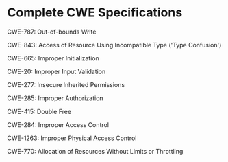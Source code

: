 

# Complete CWE Specifications

CWE-787: Out-of-bounds Write

CWE-843: Access of Resource Using Incompatible Type ('Type Confusion')

CWE-665: Improper Initialization

CWE-20: Improper Input Validation

CWE-277: Insecure Inherited Permissions

CWE-285: Improper Authorization

CWE-415: Double Free

CWE-284: Improper Access Control

CWE-1263: Improper Physical Access Control

CWE-770: Allocation of Resources Without Limits or Throttling